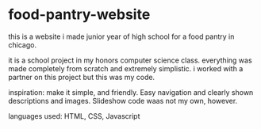 # food-pantry-website
this is a website i made junior year of high school for a food pantry in chicago.

it is a school project in my honors computer science class. 
everything was made completely from scratch and extremely simplistic.
i worked with a partner on this project but this was my code.

inspiration: make it simple, and friendly. Easy navigation and clearly shown descriptions and images.
Slideshow code waas not my own, however.

languages used: HTML, CSS, Javascript
